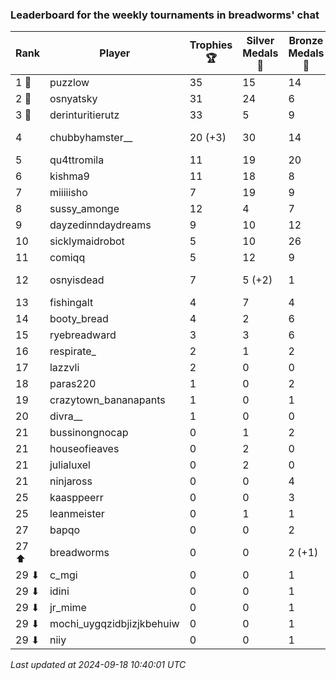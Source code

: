### Leaderboard for the weekly tournaments in breadworms' chat
| Rank | Player | Trophies 🏆 | Silver Medals 🥈 | Bronze Medals 🥉 | Points |
|------|--------|-------------|------------------|------------------|--------|
| 1 🥇 | puzzlow | 35 | 15 | 14 | 127.0 |
| 2 🥈 | osnyatsky | 31 | 24 | 6 | 120.0 |
| 3 🥉 | derinturitierutz | 33 | 5 | 9 | 108.5 |
| 4 | chubbyhamster__ | 20 (+3) | 30 | 14 | 97.0 (+9.0) |
| 5 | qu4ttromila | 11 | 19 | 20 | 62.0 |
| 6 | kishma9 | 11 | 18 | 8 | 55.0 |
| 7 | miiiiisho | 7 | 19 | 9 | 44.5 |
| 8 | sussy_amonge | 12 | 4 | 7 | 43.5 |
| 9 | dayzedinndaydreams | 9 | 10 | 12 | 43.0 |
| 10 | sicklymaidrobot | 5 | 10 | 26 | 38.0 |
| 11 | comiqq | 5 | 12 | 9 | 31.5 |
| 12 | osnyisdead | 7 | 5 (+2) | 1 | 26.5 (+2.0) |
| 13 | fishingalt | 4 | 7 | 4 | 21.0 |
| 14 | booty_bread | 4 | 2 | 6 | 17.0 |
| 15 | ryebreadward | 3 | 3 | 6 | 15.0 |
| 16 | respirate_ | 2 | 1 | 2 | 8.0 |
| 17 | lazzvli | 2 | 0 | 0 | 6.0 |
| 18 | paras220 | 1 | 0 | 2 | 4.0 |
| 19 | crazytown_bananapants | 1 | 0 | 1 | 3.5 |
| 20 | divra__ | 1 | 0 | 0 | 3.0 |
| 21 | bussinongnocap | 0 | 1 | 2 | 2.0 |
| 21 | houseofieaves | 0 | 2 | 0 | 2.0 |
| 21 | julialuxel | 0 | 2 | 0 | 2.0 |
| 21 | ninjaross | 0 | 0 | 4 | 2.0 |
| 25 | kaasppeerr | 0 | 0 | 3 | 1.5 |
| 25 | leanmeister | 0 | 1 | 1 | 1.5 |
| 27 | bapqo | 0 | 0 | 2 | 1.0 |
| 27 ⬆| breadworms | 0 | 0 | 2 (+1) | 1.0 (+0.5) |
| 29 ⬇| c_mgi | 0 | 0 | 1 | 0.5 |
| 29 ⬇| idini | 0 | 0 | 1 | 0.5 |
| 29 ⬇| jr_mime | 0 | 0 | 1 | 0.5 |
| 29 ⬇| mochi_uygqzidbjizjkbehuiw | 0 | 0 | 1 | 0.5 |
| 29 ⬇| niiy | 0 | 0 | 1 | 0.5 |

_Last updated at 2024-09-18 10:40:01 UTC_